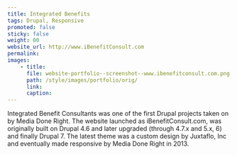 ```yaml
---
title: Integrated Benefits
tags: Drupal, Responsive
promoted: false                                                                  # carousel: true = promoted to image carousel
sticky: false                                                                   # carousel: true = first slide (css: active)
weight: 00                                                                      # carousel: sort order (reversed from high to low)
website_url: http://www.iBenefitConsult.com
permalink:
images:
    - title:
      file: website-portfolio--screenshot--www.ibenefitconsult.com.png
      path: /style/images/portfolio/orig/
      link:
      caption:
---
```


Integrated Benefit Consultants was one of the first Drupal projects taken on by Media Done Right. The website launched as iBenefitConsult.com, was originally built on Drupal 4.6 and later upgraded (through 4.7.x and 5.x, 6) and finally Drupal 7.  The latest theme was a custom design by Juxtaflo, Inc and eventually made responsive by Media Done Right in 2013.
